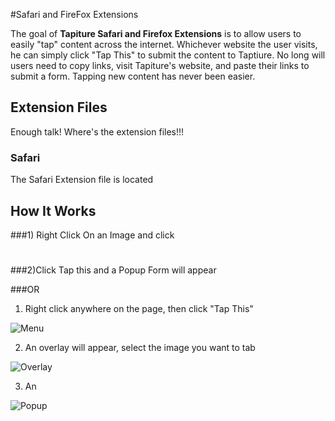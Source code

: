#Safari and FireFox Extensions

The goal of **Tapiture Safari and Firefox Extensions** is to allow users to easily "tap" content across the internet. Whichever website the user visits, he can simply click "Tap This" to submit the content to Taptiure. No long will users need to copy links, visit Tapiture's website, and paste their links to submit a form. Tapping new content has never been easier.

## Extension Files

Enough talk! Where's the extension files!!!

### Safari
The Safari Extension file is located 

## How It Works

###1) Right Click On an Image and click 

#

###2)Click Tap this and a Popup Form will appear


###OR

1) Right click anywhere on the page, then click "Tap This"

![Menu](browse/images/menu.png)

2) An overlay will appear, select the image you want to tab

![Overlay](browse/images/overlay.png)

3) An 

![Popup](browse/images/popup.png)